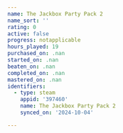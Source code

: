 ```yaml
---
name: The Jackbox Party Pack 2
name_sort: ''
rating: 0
active: false
progress: notapplicable
hours_played: 19
purchased_on: .nan
started_on: .nan
beaten_on: .nan
completed_on: .nan
mastered_on: .nan
identifiers:
  - type: steam
    appid: '397460'
    name: The Jackbox Party Pack 2
    synced_on: '2024-10-04'

---
```

